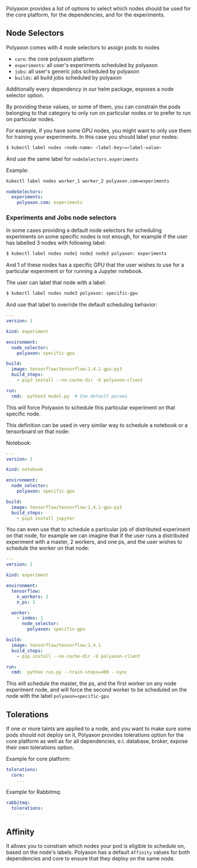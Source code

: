 Polyaxon provides a list of options to select which nodes
should be used for the core platform, for the dependencies, and for the experiments.


## Node Selectors

Polyaxon comes with 4 node selectors to assign pods to nodes

  * `core`: the core polyaxon platform
  * `experiments`: all user's experiments scheduled by polyaxon
  * `jobs`: all user's generic jobs scheduled by polyaxon
  * `builds`: all build jobs scheduled by polyaxon

Additionally every dependency in our helm package, exposes a node selector option.

By providing these values, or some of them,
you can constrain the pods belonging to that category to only run on
particular nodes or to prefer to run on particular nodes.

For example, if you have some GPU nodes, you might want to only use them for training your experiments.
In this case you should label your nodes:

```bash
$ kubectl label nodes <node-name> <label-key>=<label-value>
```

And use the same label for `nodeSelectors.experiments`

Example:

```bash
kubectl label nodes worker_1 worker_2 polyaxon.com=experiments
```

```yaml
nodeSelectors:
  experiments:
    polyaxon.com: experiments
```

### Experiments and Jobs node selectors

In some cases providing a default node selectors for scheduling experiments on some specific nodes is not enough,
for example if the user has labelled 3 nodes with following label:

```bash
$ kubectl label nodes node1 node2 node3 polyaxon: experiments
```

And 1 of these nodes has a specific GPU that the user wishes to use for a particular experiment or for running a Jupyter notebook.

The user can label that node with a label:

```bash
$ kubectl label nodes node3 polyaxon: specific-gpu
```

And use that label to override the default scheduling behavior:

```yaml
---
version: 1

kind: experiment

environment:
  node_selector:
    polyaxon: specific-gpu

build:
  image: tensorflow/tensorflow:1.4.1-gpu-py3
  build_steps:
    - pip3 install --no-cache-dir -U polyaxon-client

run:
  cmd:  python3 model.py  # Use default params
```

This will force Polyaxon to schedule this particular experiment on that specific node.

This definition can be used in very similar way to schedule a notebook or a tensorboard on that node:

Notebook:

```yaml
---
version: 1

kind: notebook

environment:
  node_selector:
    polyaxon: specific-gpu

build:
  image: tensorflow/tensorflow:1.4.1-gpu-py3
  build_steps:
    - pip3 install jupyter
```

You can even use that to schedule a particular job of distributed experiment on that node,
for example we can imagine that if the user runs a distributed experiment with a master, 2 workers, and one ps,
and the user wishes to schedule the worker on that node:

```yaml
---
version: 1

kind: experiment

environment:
  tensorflow:
    n_workers: 2
    n_ps: 1

  worker:
    - index: 1
      node_selector:
        polyaxon: specific-gpu

build:
  image: tensorflow/tensorflow:1.4.1
  build_steps:
    - pip install --no-cache-dir -U polyaxon-client

run:
  cmd:  python run.py --train-steps=400 --sync

```

This will schedule the master, the ps, and the first worker on any node experiment node,
and will force the second worker to be scheduled on the node with the label `polyaxon=specific-gpu`

## Tolerations

If one or more taints are applied to a node,
and you want to make sure some pods should not deploy on it,
Polyaxon provides tolerations option for the core platform as well as for all dependencies,
e.i. database, broker, expose their own tolerations option.

Example for core platform:

```yaml
tolerations:
  core:
    ...
```

Example for Rabbitmq:

```yaml
rabbitmq:
  tolerations:
    ...
```

## Affinity

It allows you to constrain which nodes your pod is eligible to schedule on, based on the node's labels.
Polyaxon has a default `Affinity` values for both dependencies and core to ensure that they deploy on the same node.
